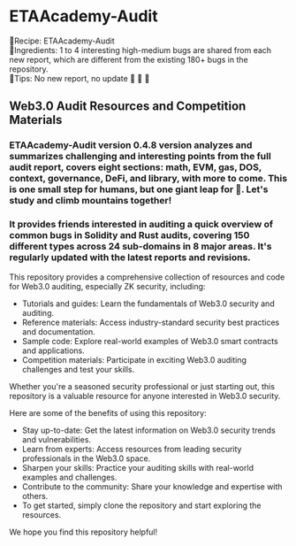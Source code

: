 # ETAAcademy-Audit

<span>
🐬Recipe: ETAAcademy-Audit<br>
💓Ingredients:  1 to 4 interesting high-medium bugs are shared from each new report, which are different from the existing 180+ bugs in the repository.<br>
🥰Tips: No new report, no update  🫡 💓 🚀 
</span>

## Web3.0 Audit Resources and Competition Materials

### ETAAcademy-Audit version 0.4.8 version analyzes and summarizes challenging and interesting points from the full audit report, covers eight sections: math, EVM, gas, DOS, context, governance, DeFi, and library, with more to come. This is one small step for humans, but one giant leap for 🐬. Let's study and climb mountains together!

### It provides friends interested in auditing a quick overview of common bugs in Solidity and Rust audits, covering 150 different types across 24 sub-domains in 8 major areas. It's regularly updated with the latest reports and revisions.

This repository provides a comprehensive collection of resources and code for Web3.0 auditing, especially ZK security, including:

- Tutorials and guides: Learn the fundamentals of Web3.0 security and auditing.
- Reference materials: Access industry-standard security best practices and documentation.
- Sample code: Explore real-world examples of Web3.0 smart contracts and applications.
- Competition materials: Participate in exciting Web3.0 auditing challenges and test your skills.

Whether you're a seasoned security professional or just starting out, this repository is a valuable resource for anyone interested in Web3.0 security.

Here are some of the benefits of using this repository:

- Stay up-to-date: Get the latest information on Web3.0 security trends and vulnerabilities.
- Learn from experts: Access resources from leading security professionals in the Web3.0 space.
- Sharpen your skills: Practice your auditing skills with real-world examples and challenges.
- Contribute to the community: Share your knowledge and expertise with others.
- To get started, simply clone the repository and start exploring the resources.

We hope you find this repository helpful!
